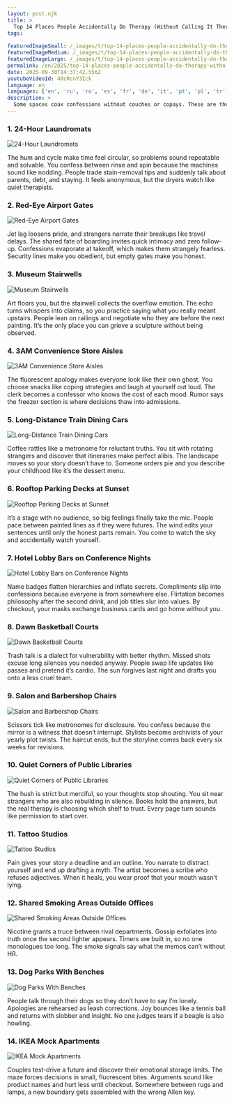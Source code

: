 ```yaml
---
layout: post.njk
title: >
  Top 14 Places People Accidentally Do Therapy (Without Calling It Therapy)
tags:
  
featuredImageSmall: /_images/t/top-14-places-people-accidentally-do-therapy-witho-cover-en-small.webp
featuredImageMedium: /_images/t/top-14-places-people-accidentally-do-therapy-witho-cover-en-medium.webp
featuredImageLarge: /_images/t/top-14-places-people-accidentally-do-therapy-witho-cover-en-large.webp
permalink: /en/2025/top-14-places-people-accidentally-do-therapy-witho.html
date: 2025-09-30T14:37:42.556Z
youtubeVideoId: 40cRcnY3Ick
language: en
languages: ['en', 'ru', 'ro', 'es', 'fr', 'de', 'it', 'pt', 'pl', 'tr']
description: >
  Some spaces coax confessions without couches or copays. These are the unscheduled clinics where strangers swap secrets, moods soften or harden, and tiny rituals transform anxiety into stories. They feel liminal, slightly ruleless, and weirdly safe for the truths you dodge at noon.
---
```


### 1. 24-Hour Laundromats

![24-Hour Laundromats](/_images/4/4780a1708105060295e94aa932952792-medium.webp)

The hum and cycle make time feel circular, so problems sound repeatable and solvable. You confess between rinse and spin because the machines sound like nodding. People trade stain-removal tips and suddenly talk about parents, debt, and staying. It feels anonymous, but the dryers watch like quiet therapists.

### 2. Red-Eye Airport Gates

![Red-Eye Airport Gates](/_images/8/8ef54fac5d2f1b36d0c37d0f138e219d-medium.webp)

Jet lag loosens pride, and strangers narrate their breakups like travel delays. The shared fate of boarding invites quick intimacy and zero follow-up. Confessions evaporate at takeoff, which makes them strangely fearless. Security lines make you obedient, but empty gates make you honest.

### 3. Museum Stairwells

![Museum Stairwells](/_images/8/87a86436b4dbbc3dd4a3f7772e61e833-medium.webp)

Art floors you, but the stairwell collects the overflow emotion. The echo turns whispers into claims, so you practice saying what you really meant upstairs. People lean on railings and negotiate who they are before the next painting. It’s the only place you can grieve a sculpture without being observed.

### 4. 3AM Convenience Store Aisles

![3AM Convenience Store Aisles](/_images/f/fa10945472ad83d3ad5c1ca38f2b9cf6-medium.webp)

The fluorescent apology makes everyone look like their own ghost. You choose snacks like coping strategies and laugh at yourself out loud. The clerk becomes a confessor who knows the cost of each mood. Rumor says the freezer section is where decisions thaw into admissions.

### 5. Long-Distance Train Dining Cars

![Long-Distance Train Dining Cars](/_images/f/fe284dbf3312f983f36fc8d31102c82d-medium.webp)

Coffee rattles like a metronome for reluctant truths. You sit with rotating strangers and discover that itineraries make perfect alibis. The landscape moves so your story doesn’t have to. Someone orders pie and you describe your childhood like it’s the dessert menu.

### 6. Rooftop Parking Decks at Sunset

![Rooftop Parking Decks at Sunset](/_images/0/04afe6e439d40828c3b6f41cde7178b1-medium.webp)

It’s a stage with no audience, so big feelings finally take the mic. People pace between painted lines as if they were futures. The wind edits your sentences until only the honest parts remain. You come to watch the sky and accidentally watch yourself.

### 7. Hotel Lobby Bars on Conference Nights

![Hotel Lobby Bars on Conference Nights](/_images/0/08ec5371387a796cba0c1609734c9bb3-medium.webp)

Name badges flatten hierarchies and inflate secrets. Compliments slip into confessions because everyone is from somewhere else. Flirtation becomes philosophy after the second drink, and job titles slur into values. By checkout, your masks exchange business cards and go home without you.

### 8. Dawn Basketball Courts

![Dawn Basketball Courts](/_images/f/fcb0bc6753e4ebc036b1dcb694e1d194-medium.webp)

Trash talk is a dialect for vulnerability with better rhythm. Missed shots excuse long silences you needed anyway. People swap life updates like passes and pretend it’s cardio. The sun forgives last night and drafts you onto a less cruel team.

### 9. Salon and Barbershop Chairs

![Salon and Barbershop Chairs](/_images/e/ee813e68f6af3a49d8a659bfc347612c-medium.webp)

Scissors tick like metronomes for disclosure. You confess because the mirror is a witness that doesn’t interrupt. Stylists become archivists of your yearly plot twists. The haircut ends, but the storyline comes back every six weeks for revisions.

### 10. Quiet Corners of Public Libraries

![Quiet Corners of Public Libraries](/_images/e/ee90d3e909b39630d1735ce0a386e276-medium.webp)

The hush is strict but merciful, so your thoughts stop shouting. You sit near strangers who are also rebuilding in silence. Books hold the answers, but the real therapy is choosing which shelf to trust. Every page turn sounds like permission to start over.

### 11. Tattoo Studios

![Tattoo Studios](/_images/0/04ca39dcd345edb8e8cb788cb551a6d1-medium.webp)

Pain gives your story a deadline and an outline. You narrate to distract yourself and end up drafting a myth. The artist becomes a scribe who refuses adjectives. When it heals, you wear proof that your mouth wasn’t lying.

### 12. Shared Smoking Areas Outside Offices

![Shared Smoking Areas Outside Offices](/_images/e/e35e4be7498665f1f7de342f4b923e60-medium.webp)

Nicotine grants a truce between rival departments. Gossip exfoliates into truth once the second lighter appears. Timers are built in, so no one monologues too long. The smoke signals say what the memos can’t without HR.

### 13. Dog Parks With Benches

![Dog Parks With Benches](/_images/2/290733840d84aae1386e7ff885dab752-medium.webp)

People talk through their dogs so they don’t have to say I’m lonely. Apologies are rehearsed as leash corrections. Joy bounces like a tennis ball and returns with slobber and insight. No one judges tears if a beagle is also howling.

### 14. IKEA Mock Apartments

![IKEA Mock Apartments](/_images/b/baf2bba98aef22dde4c1e2724f188ac6-medium.webp)

Couples test-drive a future and discover their emotional storage limits. The maze forces decisions in small, fluorescent bites. Arguments sound like product names and hurt less until checkout. Somewhere between rugs and lamps, a new boundary gets assembled with the wrong Allen key.

